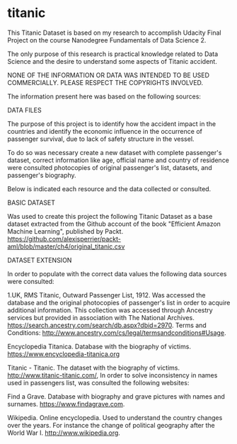 # titanic

This Titanic Dataset is based on my research to accomplish Udacity Final Project on the course Nanodegree Fundamentals of Data Science 2.

The only purpose of this research is practical knowledge related to Data Science and the desire to understand some aspects of Titanic accident.

NONE OF THE INFORMATION OR DATA WAS INTENDED TO BE USED COMMERCIALLY. PLEASE RESPECT THE COPYRIGHTS INVOLVED.

The information present here was based on the following sources:

DATA FILES

The purpose of this project is to identify how the accident impact in the countries and identify the economic influence in the occurrence of passenger survival, due to lack of safety structure in the vessel.

To do so was necessary create a new dataset with complete passenger's dataset, correct information like age, official name and country of residence were consulted photocopies of original passenger's list, datasets, and passenger's biography.

Below is indicated each resource and the data collected or consulted.

BASIC DATASET

Was used to create this project the following Titanic Dataset as a base dataset extracted from the Github account of the book "Efficient Amazon Machine Learning", published by Packt. https://github.com/alexisperrier/packt-aml/blob/master/ch4/original_titanic.csv

DATASET EXTENSION

In order to populate with the correct data values the following data sources were consulted:

1.UK, RMS Titanic, Outward Passenger List, 1912. Was accessed the database and the original photocopies of passenger's list in order to acquire additional information. This collection was accessed through Ancestry services but provided in association with The National Archives. https://search.ancestry.com/search/db.aspx?dbid=2970. Terms and Conditions: http://www.ancestry.com/cs/legal/termsandconditions#Usage.

Encyclopedia Titanica. Database with the biography of victims. https://www.encyclopedia-titanica.org

Titanic - Titanic. The dataset with the biography of victims. http://www.titanic-titanic.com/, In order to solve inconsistency in names used in passengers list, was consulted the following websites:

Find a Grave. Database with biography and grave pictures with names and surnames. https://www.findagrave.com.

Wikipedia. Online encyclopedia. Used to understand the country changes over the years. For instance the change of political geography after the World War I. http://www.wikipedia.org.
